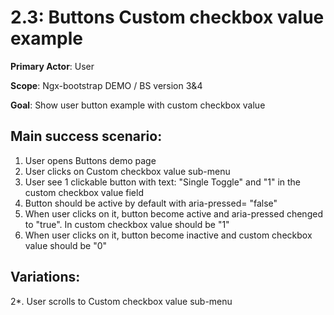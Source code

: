 2.3: Buttons Custom checkbox value example
==========================================
**Primary Actor**: User

**Scope**: Ngx-bootstrap DEMO / BS version 3&4

**Goal**: Show user button example with custom checkbox value

Main success scenario:
----------------------
1. User opens Buttons demo page
2. User clicks on Custom checkbox value sub-menu
3. User see 1 clickable button with text: "Single Toggle" and "1" in the custom checkbox value field
4. Button should be active by default with aria-pressed= "false"
5. When user clicks on it, button become active and aria-pressed chenged to "true". In custom checkbox value should be "1"
5. When user clicks on it, button become inactive and custom checkbox value should be "0"

Variations:
-----------
2*. User scrolls to Custom checkbox value sub-menu
